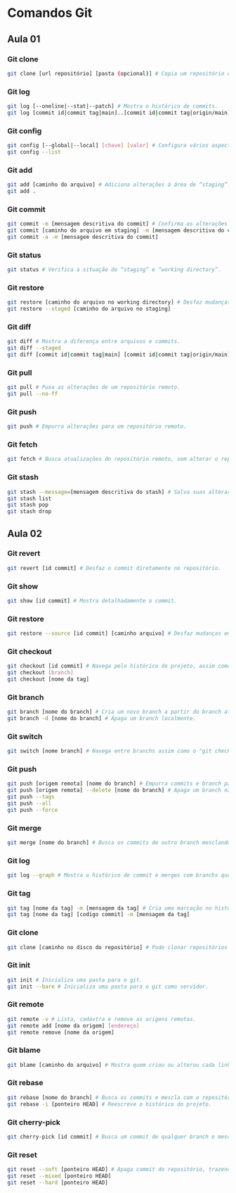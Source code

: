# Comandos Git

## Aula 01

### Git clone
````sh
git clone [url repositório] [pasta (opcional)] # Copia um repositório de um local remoto.
````

### Git log
````sh
git log [--oneline|--stat|--patch] # Mostra o histórico de commits.
git log [commit id|commit tag|main]..[commit id|commit tag|origin/main]
````

### Git config
````sh
git config [--global|--local] [chave] [valor] # Configura vários aspectos do Git.
git config --list
````

### Git add
````sh
git add [caminho do arquivo] # Adiciona alterações à área de “staging”.
git add .
````

### Git commit
````sh
git commit -m [mensagem descritiva do commit] # Confirma as alterações no repositório local.
git commit [caminho do arquivo em staging] -m [mensagem descritiva do commit]
git commit -a -m [mensagem descritiva do commit]
````

### Git status
````sh
git status # Verifica a situação do “staging” e “working directory”.
````

### Git restore
````sh
git restore [caminho do arquivo no working directory] # Desfaz mudanças de estados do “staging” e “working directory”.
git restore --staged [caminho do arquivo no staging]
````

### Git diff
````sh
git diff # Mostra a diferença entre arquivos e commits.
git diff --staged
git diff [commit id|commit tag|main] [commit id|commit tag|origin/main]
````

### Git pull
````sh
git pull # Puxa as alterações de um repositório remoto.
git pull --no-ff
````

### Git push
````sh
git push # Empurra alterações para um repositório remoto.
````

### Git fetch
````sh
git fetch # Busca atualizações do repositório remoto, sem alterar o repositório local.
````

### Git stash
````sh
git stash --message=[mensagem descritiva do stash] # Salva suas alterações atuais em um armazenamento temporário.
git stash list
git stash pop
git stash drop
````

## Aula 02

### Git revert
````sh
git revert [id commit] # Desfaz o commit diretamente no repositório.
````

### Git show
```sh
git show [id commit] # Mostra detalhadamente o commit.
```

### Git restore
```sh
git restore --source [id commit] [caminho arquivo] # Desfaz mudanças em um arquivo e um commit específico.
```

### Git checkout
```sh
git checkout [id commit] # Navega pelo histórico do projeto, assim como em branchs e tags.
git checkout [branch]
git checkout [nome da tag]
```

### Git branch
```sh
git branch [nome do branch] # Cria um novo branch a partir do branch atual que estamos.
git branch -d [nome do branch] # Apaga um branch localmente.
```

### Git switch
```sh
git switch [nome branch] # Navega entre branchs assim como o "git checkout".
```

### Git push
```sh
git push [origem remota] [nome do branch] # Empurra commits e branch para uma origem remota.
git push [origem remota] --delete [nome do branch] # Apaga um branch na origem remota.
git push --tags
git push --all
git push --force
```

### Git merge
```sh
git merge [nome do branch] # Busca os commits de outro branch mesclando com o branch atual.
```

### Git log
```sh
git log --graph # Mostra o histórico de commit e merges com branchs que foram feitos.
```

### Git tag
```sh
git tag [nome da tag] -m [mensagem da tag] # Cria uma marcação no histórico do projeto, uma etiqueta vinculada a um commit.
git tag [nome da tag] [codigo commit] -m [mensagem da tag]
```

### Git clone
```sh
git clone [caminho no disco do repositório] # Pode clonar repositórios remotos e locais.
```

### Git init
```sh
git init # Inicializa uma pasta para o git.
git init --bare # Inicializa uma pasta para o git como servidor.
```

### Git remote
```sh
git remote -v # Lista, cadastra e remove as origens remotas.
git remote add [nome da origem] [endereço]
git remote remove [nome da origem]
```

### Git blame
```sh
git blame [caminho do arquivo] # Mostra quem criou ou alterou cada linha do arquivo.
```

### Git rebase
```sh
git rebase [nome do branch] # Busca os commits e mescla com o repositório atual, mexendo no histórico.
git rebase -i [ponteiro HEAD] # Reescreve o histórico do projeto.
```

### Git cherry-pick
```sh
git cherry-pick [id commit] # Busca um commit de qualquer branch e mescla com o atual.
```

### Git reset
```sh
git reset --soft [ponteiro HEAD] # Apaga commit do repositório, trazendo para staging, working directory ou removendo de vez.
git reset --mixed [ponteiro HEAD]
git reset --hard [ponteiro HEAD]
```
